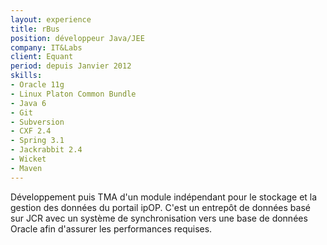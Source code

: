 ```yaml
---
layout: experience
title: rBus
position: développeur Java/JEE
company: IT&Labs
client: Equant
period: depuis Janvier 2012
skills:
- Oracle 11g
- Linux Platon Common Bundle
- Java 6
- Git
- Subversion
- CXF 2.4
- Spring 3.1
- Jackrabbit 2.4
- Wicket
- Maven
---
```

Développement puis TMA d'un module indépendant pour le stockage et la gestion des données du portail ipOP. C'est un entrepôt de données basé sur JCR avec un système de synchronisation vers une base de données Oracle afin d'assurer les performances requises.

